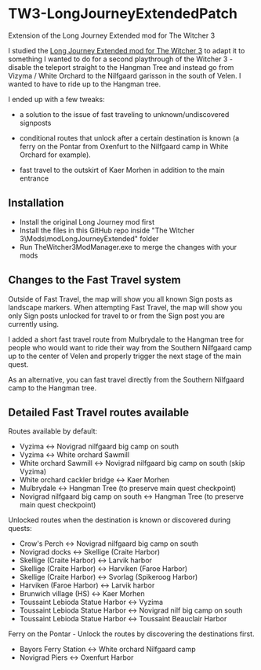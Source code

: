 # TW3-LongJourneyExtendedPatch
Extension of the Long Journey Extended mod for The Witcher 3

I studied the [Long Journey Extended mod for The Witcher 3](https://www.nexusmods.com/witcher3/mods/1630/?tab=description&BH=1) to adapt it to something I wanted to do for a second playthrough of the Witcher 3 - disable the teleport straight to the Hangman Tree and instead go from Vizyma / White Orchard to the Nilfgaard garisson in the south of Velen.  I wanted to have to ride up to the Hangman tree.

I ended up with a few tweaks:

- a solution to the issue of fast traveling to unknown/undiscovered signposts

- conditional routes that unlock after a certain destination is known (a ferry on the Pontar from Oxenfurt to the Nilfgaard camp in White Orchard for example).

- fast travel to the outskirt of Kaer Morhen in addition to the main entrance 

## Installation

- Install the original Long Journey mod first
- Install the files in this GitHub repo inside "The Witcher 3\Mods\modLongJourneyExtended\" folder
- Run TheWitcher3ModManager.exe to merge the changes with your mods

## Changes to the Fast Travel system

Outside of Fast Travel, the map will show you all known Sign posts as landscape markers.
When attempting Fast Travel, the map will show you only Sign posts unlocked for travel to or from the Sign post you are currently using.

I added a short fast travel route from Mulbrydale to the Hangman tree for people who would want to ride their way from the Southern Nilfgaard camp up to the center of Velen and properly trigger the next stage of the main quest. 

As an alternative, you can fast travel directly from the Southern Nilfgaard camp to the Hangman tree.

## Detailed Fast Travel routes available

Routes available by default:

- Vyzima <-> Novigrad nilfgaard big camp on south
- Vyzima <-> White orchard Sawmill
- White orchard Sawmill <-> Novigrad nilfgaard big camp on south (skip Vyzima)
- White orchard cackler bridge <-> Kaer Morhen
- Mulbrydale <-> Hangman Tree (to preserve main quest checkpoint)
- Novigrad nilfgaard big camp on south <-> Hangman Tree (to preserve main quest checkpoint)

Unlocked routes when the destination is known or discovered during quests:

- Crow's Perch <-> Novigrad nilfgaard big camp on south
- Novigrad docks <-> Skellige (Craite Harbor)
- Skellige (Craite Harbor) <-> Larvik harbor 
- Skellige (Craite Harbor) <-> Harviken (Faroe Harbor) 
- Skellige (Craite Harbor) <-> Svorlag (Spikeroog Harbor)  
- Harviken (Faroe Harbor) <-> Larvik harbor 
- Brunwich village (HS) <-> Kaer Morhen
- Toussaint Lebioda Statue Harbor <-> Vyzima 
- Toussaint Lebioda Statue Harbor <-> Novigrad nilf big camp on south
- Toussaint Lebioda Statue Harbor <-> Toussaint Beauclair Harbor

Ferry on the Pontar - Unlock the routes by discovering the destinations first.

- Bayors Ferry Station <-> White orchard Nilfgaard camp
- Novigrad Piers <-> Oxenfurt Harbor
